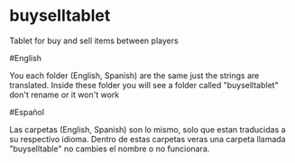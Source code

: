# buyselltablet
 Tablet for buy and sell items between players

#English

You each folder (English, Spanish) are the same just the strings are translated. Inside these folder you will see a folder called "buyselltablet" don't rename or it won't work

#Español

Las carpetas (English, Spanish) son lo mismo, solo que estan traducidas a su respectivo idioma. Dentro de estas carpetas veras una carpeta llamada "buyselltable" no cambies el nombre o no funcionara.
